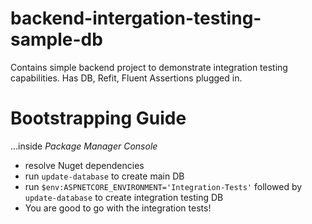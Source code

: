 # backend-intergation-testing-sample-db
Contains simple backend project to demonstrate integration testing capabilities. Has DB, Refit, Fluent Assertions plugged in.

# Bootstrapping Guide
...inside *Package Manager Console*
* resolve Nuget dependencies
* run `update-database` to create main DB
* run `$env:ASPNETCORE_ENVIRONMENT='Integration-Tests'` followed by `update-database` to create integration testing DB
* You are good to go with the integration tests!
